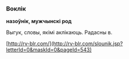 ### Воклік
**назоўнік, мужчынскі род**

Выгук, словы, якімі аклікаюць. Радасны в.

<a rel="author">[http://rv-blr.com/](http://rv-blr.com/slounik.jsp?letterId=0&maskId=0&pageId=543)</a>
